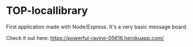 # TOP-locallibrary

First application made with Node/Express. It's a very basic message board.

Check it out here: https://powerful-ravine-05616.herokuapp.com/
